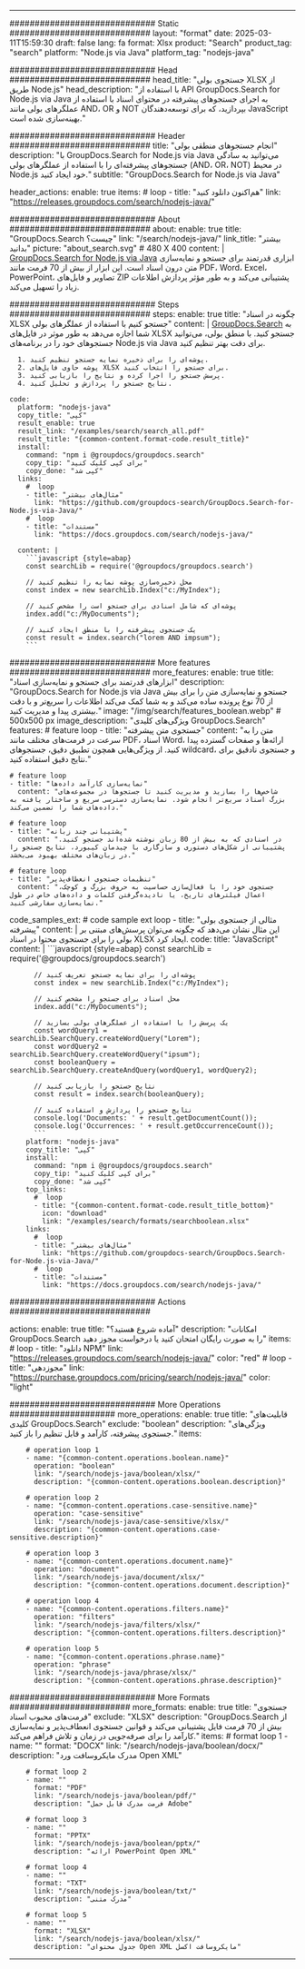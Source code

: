 
---
############################# Static ############################
layout: "format"
date:  2025-03-11T15:59:30
draft: false
lang: fa
format: Xlsx
product: "Search"
product_tag: "search"
platform: "Node.js via Java"
platform_tag: "nodejs-java"

############################# Head ############################
head_title: "جستجوی بولی XLSX از طریق Node.js"
head_description: "با استفاده از API GroupDocs.Search for Node.js via Java به اجرای جستجوهای پیشرفته در محتوای اسناد با استفاده از عملگرهای بولی مانند AND، OR و NOT بپردازید، که برای توسعه‌دهندگان JavaScript بهینه‌سازی شده است."

############################# Header ############################
title: "انجام جستجوهای منطقی بولی" 
description: "با GroupDocs.Search for Node.js via Java می‌توانید به سادگی جستجوهای پیشرفته‌ای را با استفاده از عملگرهای بولی (AND، OR، NOT) در محیط Node.js خود ایجاد کنید."
subtitle: "GroupDocs.Search for Node.js via Java" 

header_actions:
  enable: true
  items:
    #  loop
    - title: "هم‌اکنون دانلود کنید"
      link: "https://releases.groupdocs.com/search/nodejs-java/"
      
############################# About ############################
about:
    enable: true
    title: "GroupDocs.Search چیست؟"
    link: "/search/nodejs-java/"
    link_title: "بیشتر بدانید"
    picture: "about_search.svg" # 480 X 400
    content: |
       [GroupDocs.Search for Node.js via Java](/search/nodejs-java/) ابزاری قدرتمند برای جستجو و نمایه‌سازی متن درون اسناد است. این ابزار از بیش از 70 فرمت مانند PDF، Word، Excel، PowerPoint، تصاویر و فایل‌های ZIP پشتیبانی می‌کند و به طور مؤثر پردازش اطلاعات زیاد را تسهیل می‌کند.

############################# Steps ############################
steps:
    enable: true
    title: "چگونه در اسناد XLSX جستجو کنیم با استفاده از عملگرهای بولی"
    content: |
      [GroupDocs.Search](/search/nodejs-java/) به شما اجازه می‌دهد به طور موثر در فایل‌های XLSX جستجو کنید. با منطق بولی، می‌توانید جستجوهای خود را در برنامه‌های Node.js via Java برای دقت بهتر تنظیم کنید.
      
      1. پوشه‌ای را برای ذخیره نمایه جستجو تنظیم کنید.
      2. پوشه حاوی فایل‌های XLSX برای جستجو را انتخاب کنید.
      3. پرسش جستجو را اجرا کرده و نتایج را بازیابی کنید.
      4. نتایج جستجو را پردازش و تحلیل کنید.
   
    code:
      platform: "nodejs-java"
      copy_title: "کپی"
      result_enable: true
      result_link: "/examples/search/search_all.pdf"
      result_title: "{common-content.format-code.result_title}"
      install:
        command: "npm i @groupdocs/groupdocs.search"
        copy_tip: "برای کپی کلیک کنید"
        copy_done: "کپی شد"
      links:
        #  loop
        - title: "مثال‌های بیشتر"
          link: "https://github.com/groupdocs-search/GroupDocs.Search-for-Node.js-via-Java/"
        #  loop
        - title: "مستندات"
          link: "https://docs.groupdocs.com/search/nodejs-java/"
          
      content: |
        ```javascript {style=abap}
        const searchLib = require('@groupdocs/groupdocs.search')

        // محل ذخیره‌سازی پوشه نمایه را تنظیم کنید
        const index = new searchLib.Index("c:/MyIndex");

        // پوشه‌ای که شامل اسنادی برای جستجو است را مشخص کنید
        index.add("c:/MyDocuments");

        // یک جستجوی پیشرفته را با منطق ایجاد کنید
        const result = index.search("lorem AND impsum");
        ```            

############################# More features ############################
more_features:
  enable: true
  title: "ابزارهای قدرتمند برای جستجو و نمایه‌سازی اسناد"
  description: "GroupDocs.Search for Node.js via Java جستجو و نمایه‌سازی متن را برای بیش از 70 نوع پرونده ساده می‌کند و به شما کمک می‌کند اطلاعات را سریع‌تر و با دقت بیشتری پیدا و مدیریت کنید."
  image: "/img/search/features_boolean.webp" # 500x500 px
  image_description: "ویژگی‌های کلیدی GroupDocs.Search"
  features:
    # feature loop
    - title: "جستجوی متن پیشرفته"
      content: "متن را به سرعت در فرمت‌های مختلف مانند PDF، اسناد Word، ارائه‌ها و صفحات گسترده پیدا کنید. از ویژگی‌هایی همچون تطبیق دقیق، جستجوهای wildcard، و جستجوی نادقیق برای نتایج دقیق استفاده کنید."

    # feature loop
    - title: "نمایه‌سازی کارآمد داده‌ها"
      content: "شاخص‌ها را بسازید و مدیریت کنید تا جستجوها در مجموعه‌های بزرگ اسناد سریع‌تر انجام شود. نمایه‌سازی دسترسی سریع و ساختار یافته به داده‌های شما را تضمین می‌کند."

    # feature loop
    - title: "پشتیبانی چند زبانه"
      content: "در اسنادی که به بیش از 80 زبان نوشته شده‌اند جستجو کنید. پشتیبانی از شکل‌های دستوری و سازگاری با چیدمان کیبورد، نتایج جستجو را در زبان‌های مختلف بهبود می‌بخشد."

    # feature loop
    - title: "تنظیمات جستجوی انعطاف‌پذیر"
      content: "جستجوی خود را با فعال‌سازی حساسیت به حروف بزرگ و کوچک، اعمال فیلترهای تاریخ، یا نادیده‌گرفتن کلمات و داده‌های خاص در طول نمایه‌سازی سفارشی کنید."
      
  code_samples_ext:
    # code sample ext loop
    - title: "مثالی از جستجوی بولی پیشرفته"
      content: |
        این مثال نشان می‌دهد که چگونه می‌توان پرسش‌های مبتنی بر بولی را برای جستجوی محتوا در اسناد XLSX ایجاد کرد.
      code:
        title: "JavaScript"
        content: |
          ```javascript {style=abap}
          const searchLib = require('@groupdocs/groupdocs.search')
          
          // پوشه‌ای را برای نمایه جستجو تعریف کنید
          const index = new searchLib.Index("c:/MyIndex");
              
          // محل اسناد برای جستجو را مشخص کنید
          index.add("c:/MyDocuments");

          // یک پرسش را با استفاده از عملگرهای بولی بسازید
          const wordQuery1 = searchLib.SearchQuery.createWordQuery("Lorem");
          const wordQuery2 = searchLib.SearchQuery.createWordQuery("ipsum");
          const booleanQuery = searchLib.SearchQuery.createAndQuery(wordQuery1, wordQuery2);

          // نتایج جستجو را بازیابی کنید
          const result = index.search(booleanQuery);
          
          // نتایج جستجو را پردازش و استفاده کنید
          console.log('Documents: ' + result.getDocumentCount());
          console.log('Occurrences: ' + result.getOccurrenceCount());
          ```
        platform: "nodejs-java"
        copy_title: "کپی"
        install:
          command: "npm i @groupdocs/groupdocs.search"
          copy_tip: "برای کپی کلیک کنید"
          copy_done: "کپی شد"
        top_links:
          #  loop
          - title: "{common-content.format-code.result_title_bottom}"
            icon: "download"
            link: "/examples/search/formats/searchboolean.xlsx"
        links:
          #  loop
          - title: "مثال‌های بیشتر"
            link: "https://github.com/groupdocs-search/GroupDocs.Search-for-Node.js-via-Java/"
          #  loop
          - title: "مستندات"
            link: "https://docs.groupdocs.com/search/nodejs-java/"
            

            


############################# Actions ############################

actions:
  enable: true
  title: "آماده شروع هستید؟"
  description: "امکانات GroupDocs.Search را به صورت رایگان امتحان کنید یا درخواست مجوز دهید"
  items:
    #  loop
    - title: "دانلود NPM"
      link: "https://releases.groupdocs.com/search/nodejs-java/"
      color: "red"
        #  loop
    - title: "مجوزدهی"
      link: "https://purchase.groupdocs.com/pricing/search/nodejs-java/"
      color: "light"


############################# More Operations #####################
more_operations:
    enable: true
    title: "قابلیت‌های کلیدی GroupDocs.Search"
    exclude: "boolean"
    description: "ویژگی‌های جستجوی پیشرفته، کارآمد و قابل تنظیم را باز کنید."
    items: 
          
        # operation loop 1
        - name: "{common-content.operations.boolean.name}"
          operation: "boolean"
          link: "/search/nodejs-java/boolean/xlsx/"
          description: "{common-content.operations.boolean.description}"

        # operation loop 2
        - name: "{common-content.operations.case-sensitive.name}"
          operation: "case-sensitive"
          link: "/search/nodejs-java/case-sensitive/xlsx/"
          description: "{common-content.operations.case-sensitive.description}"

        # operation loop 3
        - name: "{common-content.operations.document.name}"
          operation: "document"
          link: "/search/nodejs-java/document/xlsx/"
          description: "{common-content.operations.document.description}"

        # operation loop 4
        - name: "{common-content.operations.filters.name}"
          operation: "filters"
          link: "/search/nodejs-java/filters/xlsx/"
          description: "{common-content.operations.filters.description}"

        # operation loop 5
        - name: "{common-content.operations.phrase.name}"
          operation: "phrase"
          link: "/search/nodejs-java/phrase/xlsx/"
          description: "{common-content.operations.phrase.description}"
          
        
          
############################# More Formats ########################
more_formats:
    enable: true
    title: "جستجوی فرمت‌های محبوب اسناد"
    exclude: "XLSX"
    description: "GroupDocs.Search از بیش از 70 فرمت فایل پشتیبانی می‌کند و قوانین جستجوی انعطاف‌پذیر و نمایه‌سازی کارآمد را برای صرفه‌جویی در زمان و تلاش فراهم می‌کند."
    items: 
        # format loop 1
        - name: ""
          format: "DOCX"
          link: "/search/nodejs-java/boolean/docx/"
          description: "مدرک مایکروسافت ورد Open XML"
          
        # format loop 2
        - name: ""
          format: "PDF"
          link: "/search/nodejs-java/boolean/pdf/"
          description: "فرمت مدرک قابل حمل Adobe"
          
        # format loop 3
        - name: ""
          format: "PPTX"
          link: "/search/nodejs-java/boolean/pptx/"
          description: "ارائه PowerPoint Open XML"

        # format loop 4
        - name: ""
          format: "TXT"
          link: "/search/nodejs-java/boolean/txt/"
          description: "مدرک متنی"
          
        # format loop 5
        - name: ""
          format: "XLSX"
          link: "/search/nodejs-java/boolean/xlsx/"
          description: "جدول محتوای Open XML مایکروسافت اکسل"
  

---